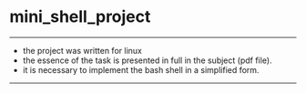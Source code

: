 # mini_shell_project
____
- the project was written for linux
- the essence of the task is presented in full in the subject (pdf file).
- it is necessary to implement the bash shell in a simplified form.
____
